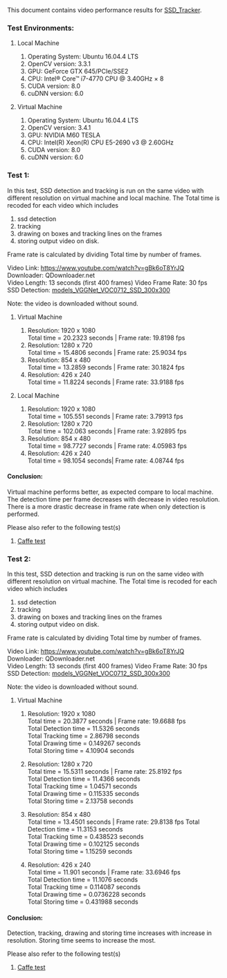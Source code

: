 This document contains video performance results for [SSD_Tracker](https://github.com/abdullahsumbal/SSD_Tracker).

### Test Environments:
1. Local Machine
    1. Operating System: Ubuntu 16.04.4 LTS
    2. OpenCV version: 3.3.1
    3. GPU: GeForce GTX 645/PCIe/SSE2
    4. CPU: Intel® Core™ i7-4770 CPU @ 3.40GHz × 8 
    5. CUDA version: 8.0 
    6. cuDNN version: 6.0 

1. Virtual Machine
    1. Operating System: Ubuntu 16.04.4 LTS 
    2. OpenCV version: 3.4.1
    3. GPU: NVIDIA M60 TESLA
    4. CPU: Intel(R) Xeon(R) CPU E5-2690 v3 @ 2.60GHz 
    5. CUDA version: 8.0 
    6. cuDNN version: 6.0 
    
### Test 1:
In this test, SSD detection and tracking is run on the same video with different resolution on virtual machine and local machine. 
The Total time is recoded for each video which includes 
1. ssd detection 
2. tracking
3. drawing on boxes and tracking lines on the frames 
4. storing output video on disk.
 
Frame rate is calculated by dividing Total time by number of frames.  

Video Link: https://www.youtube.com/watch?v=gBk6oT8YrJQ \
Downloader: QDownloader.net \
Video Length: 13 seconds (first 400 frames)
Video Frame Rate: 30 fps \
SSD Detection: [models_VGGNet_VOC0712_SSD_300x300](https://drive.google.com/file/d/0BzKzrI_SkD1_WVVTSmQxU0dVRzA/view)

Note: the video is downloaded without sound.

1. Virtual Machine 
    1. Resolution: 1920 x 1080\
    Total time = 20.2323 seconds | Frame rate: 19.8198 fps
    2. Resolution: 1280 x 720\
    Total time = 15.4806 seconds | Frame rate: 25.9034 fps
    3. Resolution: 854 x 480\
    Total time = 13.2859 seconds | Frame rate: 30.1824 fps
    4. Resolution: 426 x 240\
    Total time = 11.8224 seconds | Frame rate: 33.9188 fps
 
2. Local Machine 
    1. Resolution: 1920 x 1080\
    Total time = 105.551 seconds | Frame rate: 3.79913 fps
    2. Resolution: 1280 x 720\
    Total time = 102.063 seconds | Frame rate: 3.92895 fps
    3. Resolution: 854 x 480\
    Total time = 98.7727 seconds | Frame rate: 4.05983 fps
    4. Resolution: 426 x 240\
    Total time = 98.1054 seconds| Frame rate: 4.08744 fps
    
    
#### Conclusion:
Virtual machine performs better, as expected compare to local machine. The detection time per frame
decreases with decrease in video resolution. There is a more drastic decrease in frame rate when only detection is performed.

Please also refer to the following test(s)
1.  [Caffe test](/Caffe_Proformance_Test/Local_Vs_Virtual_speed.md)


### Test 2:
In this test, SSD detection and tracking is run on the same video with different resolution on virtual machine. 
The Total time is recoded for each video which includes 
1. ssd detection 
2. tracking
3. drawing on boxes and tracking lines on the frames 
4. storing output video on disk.

Frame rate is calculated by dividing Total time by number of frames.  

Video Link: https://www.youtube.com/watch?v=gBk6oT8YrJQ \
Downloader: QDownloader.net \
Video Length: 13 seconds (first 400 frames)
Video Frame Rate: 30 fps \
SSD Detection: [models_VGGNet_VOC0712_SSD_300x300](https://drive.google.com/file/d/0BzKzrI_SkD1_WVVTSmQxU0dVRzA/view)

Note: the video is downloaded without sound.

1. Virtual Machine 
    1. Resolution: 1920 x 1080\
        Total time = 20.3877 seconds | Frame rate: 19.6688 fps\
        Total Detection time = 11.5326 seconds\
        Total Tracking time = 2.86798 seconds\
        Total Drawing time = 0.149267 seconds\
        Total Storing time = 4.10904 seconds
    2. Resolution: 1280 x 720\
        Total time = 15.5311 seconds | Frame rate: 25.8192 fps \
        Total Detection time = 11.4366 seconds \
        Total Tracking time = 1.04571 seconds\
        Total Drawing time = 0.115335 seconds\
        Total Storing time = 2.13758 seconds
    3. Resolution: 854 x 480\
        Total time = 13.4501 seconds | Frame rate: 29.8138 fps
        Total Detection time = 11.3153 seconds\
        Total Tracking time = 0.438523 seconds\
        Total Drawing time = 0.102125 seconds\
        Total Storing time = 1.15259 seconds

    4. Resolution: 426 x 240\
        Total time = 11.901 seconds | Frame rate: 33.6946 fps \
        Total Detection time = 11.1076 seconds \
        Total Tracking time = 0.114087 seconds \
        Total Drawing time = 0.0736228 seconds \
        Total Storing time = 0.431988 seconds
        
#### Conclusion:
Detection, tracking, drawing and storing time increases with increase in resolution. Storing time seems to increase the 
most.

Please also refer to the following test(s)
1.  [Caffe test](/Caffe_Proformance_Test/Local_Vs_Virtual_speed.md)